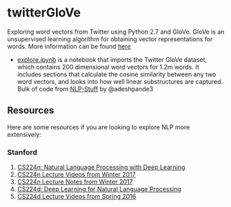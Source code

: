 # twitterGloVe
Exploring word vectors from Twitter using Python 2.7 and GloVe. GloVe is an unsupervised learning algorithm for obtaining vector representations for words. More information can be found [here](http://nlp.stanford.edu/projects/glove/)

* [explore.ipynb](explore.ipynb) is a notebook that imports the Twitter GloVe dataset, which contains 200 dimensional word vectors for 1.2m words. It includes sections that calculate the cosine similarity between any two word vectors, and looks into how well linear substructures are captured. Bulk of code from [NLP-Stuff](https://github.com/adeshpande3/NLP-Stuff) by @adeshpande3

## Resources
Here are some resources if you are looking to explore NLP more extensively:

### Stanford
1. [CS224n: Natural Language Processing with Deep Learning](http://web.stanford.edu/class/cs224n/)
2. [CS224n Lecture Videos from Winter 2017](https://www.youtube.com/playlist?list=PL3FW7Lu3i5Jsnh1rnUwq_TcylNr7EkRe6)
3. [CS224n Lecture Notes from Winter 2017](https://github.com/stanfordnlp/cs224n-winter17-notes)
4. [CS224d: Deep Learning for Natural Language Processing](http://cs224d.stanford.edu/)
5. [CS224d Lecture Videos from Spring 2016](https://www.youtube.com/playlist?list=PLmImxx8Char9Ig0ZHSyTqGsdhb9weEGam)

